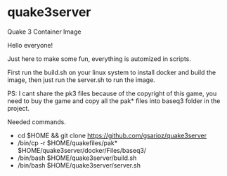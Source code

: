 # quake3server
Quake 3 Container Image

Hello everyone!

Just here to make some fun, everything is automized in scripts. 

First run the build.sh on your linux system to install docker and build the image, then just run the server.sh to run the image.

PS: I cant share the pk3 files because of the copyright of this game, you need to buy the game and copy all the pak* files into baseq3 folder in the project.

Needed commands.
- cd $HOME && git clone https://github.com/gsarioz/quake3server
- /bin/cp -r $HOME/quakefiles/pak* $HOME/quake3server/docker/Files/baseq3/
- /bin/bash $HOME/quake3server/build.sh
- /bin/bash $HOME/quake3server/server.sh
